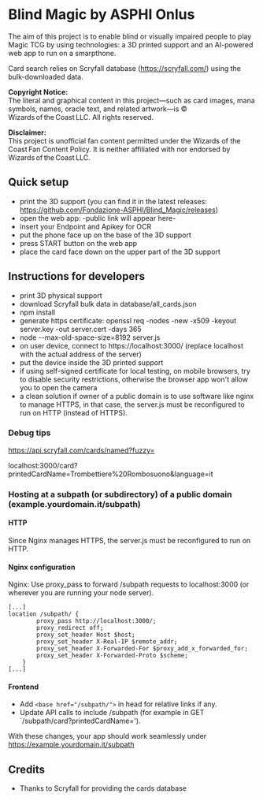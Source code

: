 # Blind Magic by ASPHI Onlus

The aim of this project is to enable blind or visually impaired people to play Magic TCG by using technologies: a 3D printed support and an AI-powered web app to run on a smarpthone.

Card search relies on Scryfall database (https://scryfall.com/) using the bulk-downloaded data.

**Copyright Notice:**  
The literal and graphical content in this project—such as card images, mana symbols, names, oracle text, and related artwork—is © Wizards of the Coast LLC. All rights reserved.

**Disclaimer:**  
This project is unofficial fan content permitted under the Wizards of the Coast Fan Content Policy. It is neither affiliated with nor endorsed by Wizards of the Coast LLC.

## Quick setup
* print the 3D support (you can find it in the latest releases: https://github.com/Fondazione-ASPHI/Blind_Magic/releases)
* open the web app: -public link will appear here-
* insert your Endpoint and Apikey for OCR
* put the phone face up on the base of the 3D support
* press START button on the web app
* place the card face down on the upper part of the 3D support 

## Instructions for developers

* print 3D physical support
* download Scryfall bulk data in database/all_cards.json
* npm install
* generate https certificate: openssl req -nodes -new -x509 -keyout server.key -out server.cert -days 365
* node --max-old-space-size=8192 server.js
* on user device, connect to https://localhost:3000/ (replace localhost with the actual address of the server)
* put the device inside the 3D printed support
* if using self-signed certificate for local testing, on mobile browsers, try to disable security restrictions, otherwise the browser app won't allow you to open the camera
* a clean solution if owner of a public domain is to use software like nginx to manage HTTPS, in that case, the server.js must be reconfigured to run on HTTP (instead of HTTPS).


### Debug tips
https://api.scryfall.com/cards/named?fuzzy=

localhost:3000/card?printedCardName=Trombettiere%20Rombosuono&language=it

### Hosting at a subpath (or subdirectory) of a public domain (example.yourdomain.it/subpath)

#### HTTP
Since Nginx manages HTTPS, the server.js must be reconfigured to run on HTTP.

#### Nginx configuration
Nginx: Use proxy_pass to forward /subpath requests to localhost:3000 (or wherever you are running your node server).

```
[...]
location /subpath/ {
        proxy_pass http://localhost:3000/;
        proxy_redirect off;
        proxy_set_header Host $host;
        proxy_set_header X-Real-IP $remote_addr;
        proxy_set_header X-Forwarded-For $proxy_add_x_forwarded_for;
        proxy_set_header X-Forwarded-Proto $scheme;
    }
[...]
```

#### Frontend
* Add ```<base href="/subpath/">``` in head for relative links if any.
* Update API calls to include /subpath (for example in GET `/subpath/card?printedCardName=').

With these changes, your app should work seamlessly under https://example.yourdomain.it/subpath


## Credits
* Thanks to Scryfall for providing the cards database
